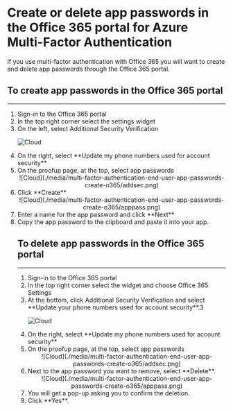 <properties 
	pageTitle="Create app passwords in the Office 365 portal for Azure Multi-Factor Authentication" 
	description="This page shows users how they can create additional app passwords in the Office 365 portal." 
	services="multi-factor-authentication" 
	documentationCenter="" 
	authors="billmath" 
	manager="stevenp" 
	editor="curtland"/>

<tags 
	ms.service="multi-factor-authentication" 
	ms.workload="identity" 
	ms.tgt_pltfrm="na" 
	ms.devlang="na" 
	ms.topic="article" 
	ms.date="02/16/2016" 
	ms.author="billmath"/>

# Create or delete app passwords in the Office 365 portal for Azure Multi-Factor Authentication

If you use multi-factor authentication with Office 365 you will want to create and delete app passwords through the Office 365 portal.

## To create app passwords in the Office 365 portal
--------------------------------------------------------------------------------

<ol>
<li>Sign-in to the Office 365 portal</li>
<li>In the top right corner select the settings widget</li>
<li>On the left, select Additional Security Verification</li>

![Cloud](./media/multi-factor-authentication-end-user-app-passwords-create-o365/security.png)

<li>On the right, select **Update my phone numbers used for account security**</li>
<li>On the proofup page, at the top, select app passwords</li>

<center>![Cloud](./media/multi-factor-authentication-end-user-app-passwords-create-o365/addsec.png)</center>

<li>Click **Create**</li>


<center>![Cloud](./media/multi-factor-authentication-end-user-app-passwords-create-o365/apppass.png)</center>

<li>Enter a name for the app password and click **Next**</li>
<li>Copy the app password to the clipboard and paste it into your app.</li>



## To delete app passwords in the Office 365 portal
--------------------------------------------------------------------------------

<ol>
<li>Sign-in to the Office 365 portal</li>
<li>In the top right corner select the widget and choose Office 365 Settings</li>
<li>At the bottom, click Additional Security Verification and select **Update your phone numbers used for account security**.3</li>

![Cloud](./media/multi-factor-authentication-end-user-app-passwords-create-o365/security.png)

<li>On the right, select **Update my phone numbers used for account security**</li>
<li>On the proofup page, at the top, select app passwords</li>

<center>![Cloud](./media/multi-factor-authentication-end-user-app-passwords-create-o365/addsec.png)</center>

<li>Next to the app password you want to remove, select **Delete**.</li>


<center>![Cloud](./media/multi-factor-authentication-end-user-app-passwords-create-o365/apppass.png)</center>

<li>You will get a pop-up asking you to confirm the deletion.</li>
<li>Click **Yes**.</li>



 
 